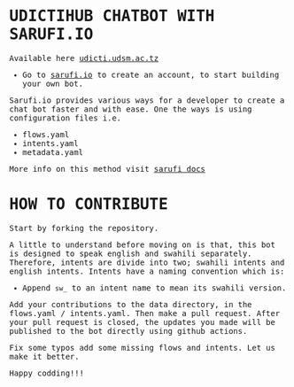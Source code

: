 <samp>

# UDICTIHUB CHATBOT WITH SARUFI.IO

Available here [udicti.udsm.ac.tz](https://udicti.udsm.ac.tz)

- Go to [sarufi.io](https://sarufi.io) to create an account, to start building your own bot.

Sarufi.io provides various ways for a developer to create a chat bot faster and with ease.
One the ways is using configuration files i.e.
- flows.yaml
- intents.yaml
- metadata.yaml

More info on this method visit [sarufi docs](https://docs.sarufi.io/docs/Getting%20started%20/create-chatbot-from-file)

# HOW TO CONTRIBUTE

Start by forking the repository.

A little to understand before moving on is that, this bot is designed to speak english and swahili separately.
Therefore, intents are divide into two; swahili intents and english intents.
Intents have a naming convention which is:

- Append `sw_` to an intent name to mean its swahili version.

Add your contributions to the data directory, in the flows.yaml / intents.yaml. Then make a pull request.
After your pull request is closed, the updates you made will be published to the bot directly using github actions.

Fix some typos add some missing flows and intents. Let us make it better. 

Happy codding!!!

</samp>